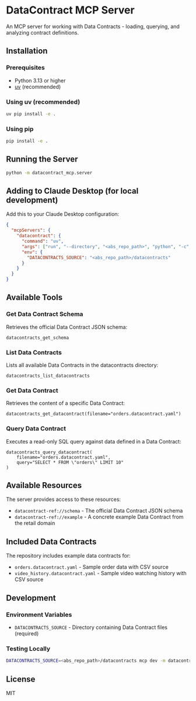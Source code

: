 # DataContract MCP Server

An MCP server for working with Data Contracts - loading, querying, and analyzing contract definitions.

## Installation

### Prerequisites

- Python 3.13 or higher
- [uv](https://astral.sh/uv) (recommended)

### Using uv (recommended)

```bash
uv pip install -e .
```

### Using pip

```bash
pip install -e .
```

## Running the Server

```bash
python -m datacontract_mcp.server
```

## Adding to Claude Desktop (for local development)

Add this to your Claude Desktop configuration:

```json
{
  "mcpServers": {
    "datacontract": {
      "command": "uv",
      "args": ["run", "--directory", "<abs_repo_path>", "python", "-c", "from datacontract_mcp import main; main()"],
      "env": {
        "DATACONTRACTS_SOURCE": "<abs_repo_path>/datacontracts"
      }
    }
  }
}
```

## Available Tools

### Get Data Contract Schema

Retrieves the official Data Contract JSON schema:

```
datacontracts_get_schema
```

### List Data Contracts

Lists all available Data Contracts in the datacontracts directory:

```
datacontracts_list_datacontracts
```

### Get Data Contract

Retrieves the content of a specific Data Contract:

```
datacontracts_get_datacontract(filename="orders.datacontract.yaml")
```

### Query Data Contract

Executes a read-only SQL query against data defined in a Data Contract:

```
datacontracts_query_datacontract(
    filename="orders.datacontract.yaml",
    query="SELECT * FROM \"orders\" LIMIT 10"
)
```

## Available Resources

The server provides access to these resources:

- `datacontract-ref://schema` - The official Data Contract JSON schema
- `datacontract-ref://example` - A concrete example Data Contract from the retail domain

## Included Data Contracts

The repository includes example data contracts for:

- `orders.datacontract.yaml` - Sample order data with CSV source
- `video_history.datacontract.yaml` - Sample video watching history with CSV source

## Development

### Environment Variables

- `DATACONTRACTS_SOURCE` - Directory containing Data Contract files (required)

### Testing Locally

```bash
DATACONTRACTS_SOURCE=<abs_repo_path>/datacontracts mcp dev -m datacontract_mcp.server
```

## License

MIT

